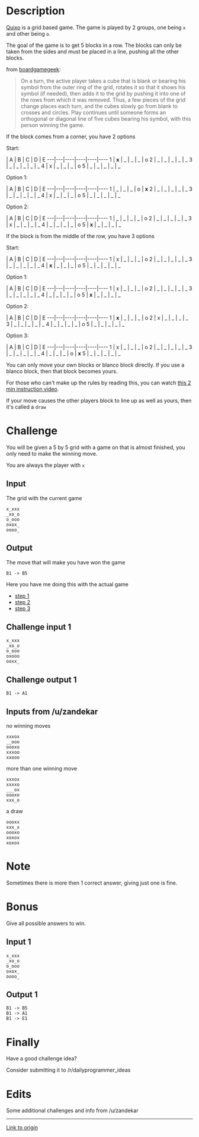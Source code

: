 # Description

[Quixo](https://boardgamegeek.com/boardgame/3190/quixo) is a grid based game. The game is played by 2 groups, one being `x` and other being `o`.

The goal of the game is to get 5 blocks in a row.
The blocks can only be taken from the sides and must be placed in a line, pushing all the other blocks.

from [boardgamegeek](https://boardgamegeek.com/boardgame/3190/quixo):

> On a turn, the active player takes a cube that is blank or bearing his symbol from the outer ring of the grid, rotates it so that it shows his symbol (if needed), then adds it to the grid by pushing it into one of the rows from which it was removed. Thus, a few pieces of the grid change places each turn, and the cubes slowly go from blank to crosses and circles. Play continues until someone forms an orthogonal or diagonal line of five cubes bearing his symbol, with this person winning the game.

If the block comes from a corner, you have 2 options

Start:

  | A | B | C | D | E 
---|---|----|----|----|----
1 | **x** | _ | _ | _ | o
2 | _ | _ | _ | _ | _
3 | _ | _ | _ | _ | _
4 | x | _ | _ | _ | o
5 | _ | _ | _ | _ | _

Option 1:

  | A | B | C | D | E 
---|---|----|----|----|----
1 | _ | _ | _ | o | **x**
2 | _ | _ | _ | _ | _
3 | _ | _ | _ | _ | _
4 | x | _ | _ | _ | o
5 | _ | _ | _ | _ | _

Option 2:

  | A | B | C | D | E 
---|---|----|----|----|----
1 | _ | _ | _ | _ | o
2 | _ | _ | _ | _ | _
3 | x | _ | _ | _ | _
4 | _ | _ | _ | _ | o
5 | **x** | _ | _ | _ | _

If the block is from the middle of the row, you have 3 options

Start:

  | A | B | C | D | E 
---|---|----|----|----|----
1 | x | _ | _ | _ | o
2 | _ | _ | _ | _ | _
3 | _ | _ | _ | _ | _
4 | **x** | _ | _ | _ | o
5 | _ | _ | _ | _ | _

Option 1:

  | A | B | C | D | E 
---|---|----|----|----|----
1 | x | _ | _ | _ | o
2 | _ | _ | _ | _ | _
3 | _ | _ | _ | _ | _
4 | _ | _ | _ | _ | o
5 | **x** | _ | _ | _ | _

Option 2:

  | A | B | C | D | E 
---|---|----|----|----|----
1 | **x** | _ | _ | _ | o
2 | x | _ | _ | _ | _
3 | _ | _ | _ | _ | _
4 | _ | _ | _ | _ | o
5 | _ | _ | _ | _ | _

Option 3:

  | A | B | C | D | E 
---|---|----|----|----|----
1 | x | _ | _ | _ | o
2 | _ | _ | _ | _ | _
3 | _ | _ | _ | _ | _
4 | _ | _ | _ | o | **x**
5 | _ | _ | _ | _ | _


You can only move your own blocks or blanco block directly. If you use a blanco block, then that block becomes yours.

For those who can't make up the rules by reading this, you can watch [this 2 min instruction video](https://www.youtube.com/watch?v=cZT5N6hIFYM).

If your move causes the other players block to line up as well as yours, then it's called a `draw`

# Challenge

You will be given a 5 by 5 grid with a game on that is almost finished, you only need to make the winning move.

You are always the player with `x`

## Input

The grid with the current game

    x_xxx
    _xo_o
    o_ooo
    oxox_
    oooo_


## Output
The move that will make you have won the game

    B1 -> B5

Here you have me doing this with the actual game

 - [step 1](http://imgur.com/NywAMsM)
 - [step 2](http://imgur.com/tb4sFIU)
 - [step 3](http://imgur.com/zldLzcN)

## Challenge input 1

    x_xxx
    _xo_o
    o_ooo
    oxooo
    ooxx_

## Challenge output 1

    B1 -> A1

## Inputs from /u/zandekar

no winning moves
    
    xxxox
    __ooo
    oooxo
    xxxoo
    xxooo

more than one winning move
    
    xxxox
    xxxxo
    ___ox
    oooxo
    xxx_o

a draw

    oooxx
    xxx_x
    oooxo
    xoxox
    xoxox

# Note

Sometimes there is more then 1 correct answer, giving just one is fine.

# Bonus

Give all possible answers to win.

## Input 1

    x_xxx
    _xo_o
    o_ooo
    oxox_
    oooo_

## Output 1

    B1 -> B5
    B1 -> A1
    B1 -> E1

# Finally

Have a good challenge idea?

Consider submitting it to /r/dailyprogrammer_ideas

# Edits

Some additional challenges and info from /u/zandekar

---

[Link to origin](https://www.reddit.com/r/dailyprogrammer/51l1j1)